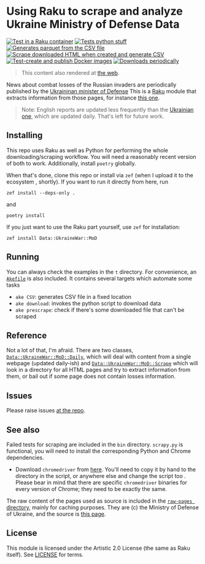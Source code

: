 # Using Raku to scrape and analyze Ukraine Ministry of Defense Data

[![Test in a Raku container](https://github.com/JJ/raku-ukr-mod-data/actions/workflows/test.yaml/badge.svg)](https://github.com/JJ/raku-ukr-mod-data/actions/workflows/test.yaml)
[![Tests python stuff](https://github.com/JJ/raku-ukr-mod-data/actions/workflows/python.yaml/badge.svg)](https://github.com/JJ/raku-ukr-mod-data/actions/workflows/python.yaml)
[![Generates parquet from the CSV file](https://github.com/JJ/raku-ukr-mod-data/actions/workflows/parquet.yml/badge.svg)](https://github.com/JJ/raku-ukr-mod-data/actions/workflows/parquet.yml)
[![Scrape downloaded HTML when created and generate CSV](https://github.com/JJ/raku-ukr-mod-data/actions/workflows/generate-new-CSV.yaml/badge.svg)](https://github.com/JJ/raku-ukr-mod-data/actions/workflows/generate-new-CSV.yaml)
[![Test-create and publish Docker images](https://github.com/JJ/raku-ukr-mod-data/actions/workflows/test-upload-ghcr.yaml/badge.svg)](https://github.com/JJ/raku-ukr-mod-data/actions/workflows/test-upload-ghcr.yaml)
[![Downloads periodically](https://github.com/JJ/raku-ukr-mod-data/actions/workflows/download.yaml/badge.svg)](https://github.com/JJ/raku-ukr-mod-data/actions/workflows/download.yaml)

> This content also rendered at [the web](https://jj.github.io/raku-ukr-mod-data).

News about combat losses of the Russian invaders are periodically published
by the [Ukraininan minister of Defense](https://www.mil.gov.ua/en/news/)
This is a [Raku](https://raku.org) module that extracts information from
those pages, for instance [this one](https://www.mil.gov.ua/en/news/2022/06/05/the-total-combat-losses-of-the-enemy-from-24-02-to-05-06/).

> Note: English reports are updated less frequently than the [Ukrainian
> one](https://www.mil.gov.ua/news/2022/06/08/vid-pochatku-povnomasshtabnoi-vijni-proti-ukraini-rosiya-vtratila-uzhe-1393-tanki-znishheno-703-artilerijskih-sistemi-voroga-%E2%80%93-generalnij-shtab-zs-ukraini/),
> which are updated daily. That's left for future work.

## Installing

This repo uses Raku as well as Python for performing the whole downloading/scraping workflow. You will need a reasonably recent version of both to work. Additionally, install `poetry` globally.

When that's done, clone this repo or install via `zef` (when I upload it to the ecosystem
, shortly). If you want to run it directly from here, run

```shell
zef install --deps-only .
```

and

```shell
poetry install
```

If you just want to use the Raku part yourself, use `zef` for installation:

```shell
zef install Data::UkraineWar::MoD
```

## Running

You can always check the examples in the `t` directory. For convenience, an
[`Akefile`](Akefile) is also included. It contains several targets which automate some tasks

- `ake CSV`: generates CSV file in a fixed location
- `ake download`: invokes the python script to download data
- `ake prescrape`: check if there's some downloaded file that can't be scraped

## Reference

Not a lot of that, I'm afraid. There are two classes,
[`Data::UkraineWar::MoD::Daily`](lib/Data/UkraineWar/MoD/Daily.pm6), which
 will deal with content from a single webpage (updated daily-ish) and 
 [`Data::UkraineWar::MoD::Scrape`](lib/Data/UkraineWar/MoD/Scrape.pm6) which
  will look in a directory for all HTML pages and try to extract information
   from them, or bail out if some page does not contain losses information.
   
## Issues

 Please raise issues
 [at the repo](https://github.com/JJ/raku-ukr-mod-data/issues).

## See also

Failed tests for scraping are included in the `bin` directory. `scrapy.py` is
functional, you will need to install the corresponding Python and Chrome
dependencies.

- Download `chromedriver` from [here](https://chromedriver.chromium.org/downloads). You'll need to copy it by hand to
  the directory in the script, or anywhere else and change the script too
  . Please bear in mind that there are specific `chromedriver` binaries for
  every version of Chrome; they need to be exactly the same.

The raw content of the pages used as source is included in the [`raw-pages ` directory](raw-pages/), mainly for
caching purposes. They are (c) the Ministry of Defense of Ukraine, and the
source is [this page](https://www.mil.gov.ua/en/news/).

## License

This module is licensed under the Artistic 2.0 License (the same as Raku
itself). See [LICENSE](LICENSE) for terms.
